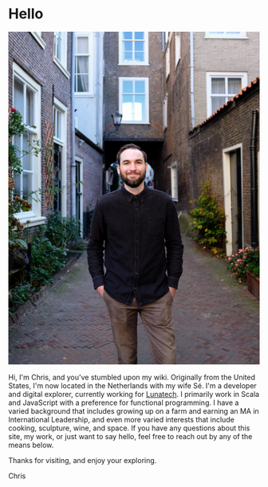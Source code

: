 # Hello

![Picture of me](/media/me.jpg)

Hi, I'm Chris, and you've stumbled upon my wiki. Originally from the United
States, I'm now located in the Netherlands with my wife Sé. I'm a developer and
digital explorer, currently working for [Lunatech](https://www.lunatech.com). I
primarily work in Scala and JavaScript with a preference for functional
programming. I have a varied background that includes growing up on a farm and
earning an MA in International Leadership, and even more varied interests that
include cooking, sculpture, wine, and space. If you have any questions about
this site, my work, or just want to say hello, feel free to reach out by any of
the means below.

Thanks for visiting, and enjoy your exploring.

Chris
